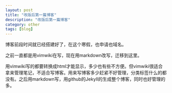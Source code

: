 ```yaml
---
layout: post
title: "改版后第一篇博客"
description: "改版后第一篇博客"
category: other
tags: [blog]
---
```



博客前段时间就已经搭建好了，在这个寒假，也申请也域名。

之前一直都是用vimwiki在写，现在用markdown改写，迁移到这里。

用vimwiki写的都要转换成html才能显示，多少也有些不方便。但vimwiki很适合拿来管理笔记，不适合写博客。用来写博客多少赶紧不好管理，分类标签什么的都没有。之后用markdown写，用github的Jekyll的生成整个博客，同时也好管理的多。

